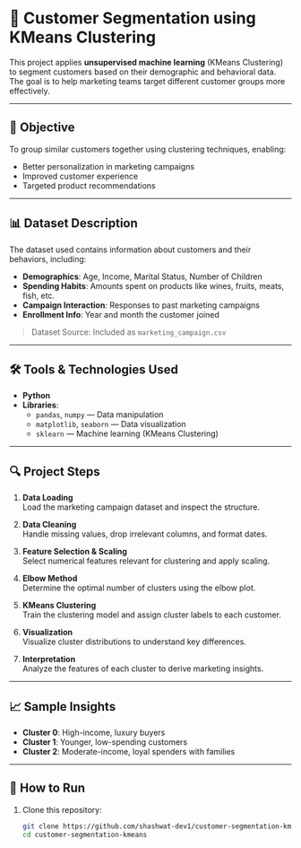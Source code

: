 # 🧩 Customer Segmentation using KMeans Clustering

This project applies **unsupervised machine learning** (KMeans Clustering) to segment customers based on their demographic and behavioral data. The goal is to help marketing teams target different customer groups more effectively.

---

## 🎯 Objective

To group similar customers together using clustering techniques, enabling:
- Better personalization in marketing campaigns
- Improved customer experience
- Targeted product recommendations

---

## 📊 Dataset Description

The dataset used contains information about customers and their behaviors, including:

- **Demographics**: Age, Income, Marital Status, Number of Children
- **Spending Habits**: Amounts spent on products like wines, fruits, meats, fish, etc.
- **Campaign Interaction**: Responses to past marketing campaigns
- **Enrollment Info**: Year and month the customer joined

> Dataset Source: Included as `marketing_campaign.csv`

---

## 🛠️ Tools & Technologies Used

- **Python**
- **Libraries**:
  - `pandas`, `numpy` — Data manipulation
  - `matplotlib`, `seaborn` — Data visualization
  - `sklearn` — Machine learning (KMeans Clustering)

---

## 🔍 Project Steps

1. **Data Loading**  
   Load the marketing campaign dataset and inspect the structure.

2. **Data Cleaning**  
   Handle missing values, drop irrelevant columns, and format dates.

3. **Feature Selection & Scaling**  
   Select numerical features relevant for clustering and apply scaling.

4. **Elbow Method**  
   Determine the optimal number of clusters using the elbow plot.

5. **KMeans Clustering**  
   Train the clustering model and assign cluster labels to each customer.

6. **Visualization**  
   Visualize cluster distributions to understand key differences.

7. **Interpretation**  
   Analyze the features of each cluster to derive marketing insights.

---

## 📈 Sample Insights

- **Cluster 0**: High-income, luxury buyers
- **Cluster 1**: Younger, low-spending customers
- **Cluster 2**: Moderate-income, loyal spenders with families

---

## 💾 How to Run

1. Clone this repository:
   ```bash
   git clone https://github.com/shashwat-dev1/customer-segmentation-kmeans.git
   cd customer-segmentation-kmeans
